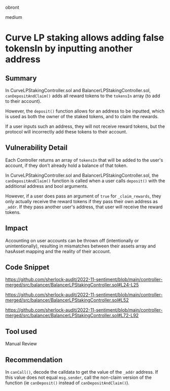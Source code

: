 obront

medium

# Curve LP staking allows adding false tokensIn by inputting another address

## Summary

In CurveLPStakingController.sol and BalancerLPStakingController.sol, `canDepositAndClaim()` adds all reward tokens to the `tokensIn` array (to add to their account).

However, the `deposit()` function allows for an address to be inputted, which is used as both the owner of the staked tokens, and to claim the rewards. 

If a user inputs such an address, they will not receive reward tokens, but the protocol will incorrectly add these tokens to their account.

## Vulnerability Detail

Each Controller returns an array of `tokensIn` that will be added to the user's account, if they don't already hold a balance of that token.

In CurveLPStakingController.sol and BalancerLPStakingController.sol, the `canDepositAndClaim()` function is called when a user calls `deposit()` with the additional address and bool arguments.

However, if a user does pass an argument of `true` for `_claim_rewards`, they only actually receive the reward tokens if they pass their own address as `_addr`. If they pass another user's address, that user will receive the reward tokens.

## Impact

Accounting on user accounts can be thrown off (intentionally or unintentionally), resulting in mismatches between their assets array and hasAsset mapping and the reality of their account.

## Code Snippet

https://github.com/sherlock-audit/2022-11-sentiment/blob/main/controller-merged/src/balancer/BalancerLPStakingController.sol#L24-L25

https://github.com/sherlock-audit/2022-11-sentiment/blob/main/controller-merged/src/balancer/BalancerLPStakingController.sol#L52

https://github.com/sherlock-audit/2022-11-sentiment/blob/main/controller-merged/src/balancer/BalancerLPStakingController.sol#L72-L92

## Tool used

Manual Review

## Recommendation

In `canCall()`, decode the calldata to get the value of the `_addr` address. If this value does not equal `msg.sender`, call the non-claim version of the function (ie `canDeposit()` instead of `canDepositAndClaim()`).